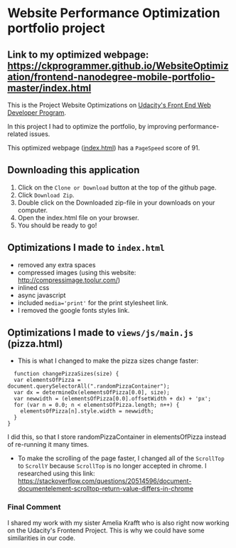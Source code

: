 # Website Performance Optimization portfolio project

## Link to my optimized webpage: https://ckprogrammer.github.io/WebsiteOptimization/frontend-nanodegree-mobile-portfolio-master/index.html

This is the Project Website Optimizations on [Udacity's Front End Web Developer Program](https://eu.udacity.com/course/front-end-web-developer-nanodegree--nd001).


In this project I had to optimize the portfolio, by improving performance-related issues.

This optimized webpage ([index.html](https://ckprogrammer.github.io/WebsiteOptimization/frontend-nanodegree-mobile-portfolio-master/index.html)) has a ```PageSpeed``` score of 91.

## Downloading this application
1. Click on the ```Clone or Download``` button at the top of the github page.
2. Click ```Download Zip```.
3. Double click on the Downloaded zip-file in your downloads on your computer.
4. Open the index.html file on your browser.
5. You should be ready to go!

## Optimizations I made to ```index.html```
* removed any extra spaces
* compressed images (using this website: http://compressimage.toolur.com/)
* inlined css
* async javascript
* included ```media='print'``` for the print stylesheet link.
* I removed the google fonts styles link.

## Optimizations I made to ```views/js/main.js``` (pizza.html)
* This is what I changed to make the pizza sizes change faster:
```
  function changePizzaSizes(size) {
  var elementsOfPizza = document.querySelectorAll(".randomPizzaContainer");
  var dx = determineDx(elementsOfPizza[0.0], size);
  var newwidth = (elementsOfPizza[0.0].offsetWidth + dx) + 'px';
  for (var n = 0.0; n < elementsOfPizza.length; n++) {
    elementsOfPizza[n].style.width = newwidth;
  }
}
```
I did this, so that I store randomPizzaContainer in elementsOfPizza instead of re-running it many times.

* To make the scrolling of the page faster, I changed all of the ```ScrollTop``` to ```ScrollY``` because ```ScrollTop``` is no longer accepted in chrome. I researched using this link: https://stackoverflow.com/questions/20514596/document-documentelement-scrolltop-return-value-differs-in-chrome


### Final Comment
I shared my work with my sister Amelia Krafft who is also right now working on the Udacity's Frontend Project. This is why we could have some similarities in our code.
